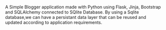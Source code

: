 
A Simple Blogger application made with Python using Flask, Jinja, Bootstrap and SQLAlchemy connected to SQlite Database. By using a Sqlite database,we can have a persistant data layer that can be reused and updated according to application requirements.
